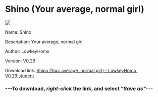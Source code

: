 # Shino (Your average, normal girl)

<img src = "https://raw.githubusercontent.com/Arbiter1223/Daigaku-Gurashi-Custom-Students/master/Students/Files/Shino%20(Your%20average%2C%20normal%20girl).png">

Name: Shino

Description: Your average, normal girl

Author: LowkeyHomo

Version: V0.29

Download link: <a href="https://raw.githubusercontent.com/Arbiter1223/Daigaku-Gurashi-Custom-Students/master/Students/Files/Shino%20(Your%20average%2C%20normal%20girl)%20-%20LowkeyHomo%2C%20V0.29.student">Shino (Your average, normal girl) - LowkeyHomo, V0.29.student</a>

### ---**To download, _right-click_ the link, and select _"Save as"_**---
